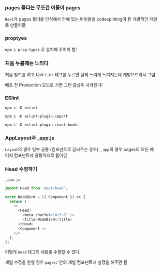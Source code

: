 ### pages 폴더는 무조건 이름이 pages

`Next`가 pages 폴더를 인식해서 안에 있는 파일들을 codesplitting이 된 개별적인 파일로 만들어줌

### proptyes

`npm i prop-types` 로 설치해 주어야 함!

### 처음 누를때는 느리다

처음 빌드를 하고 나서 `Link` 태그를 누르면 살짝 느리게 느껴지는데
개발모드라서 그럼.

배포 전 Production 모드로 가면 그런 증상이 사라진다!

### ESlint

`npm i -D eslint`

`npm i -D eslint-plugin-import`

`npm i -D eslint-plugin-react-hooks`

### AppLayout과 \_app.js

`Layout`의 경우 일부 공통 (컴포넌트로 감싸주는 경우),
`_app`의 경우 pages의 모든 페이지 컴포넌트에 공통적으로 들어감

### Head 수정하기

`_app.js`

```javascript
import Head from 'next/head';

const NodeBird = ({ Component }) => {
  return (
    <>
      <Head>
        <meta charSet="utf-8" />
        <title>NodeBird</title>
      </Head>
      <Component />
    </>
  );
};
```

이렇게 `head` 태그의 내용을 수정할 수 있다.

개별 수정을 원할 경우 `pages/` 안의 개별 컴포넌트에 설정을 해주면 됨
